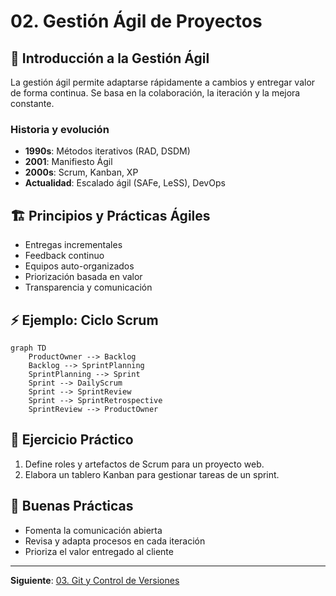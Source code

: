 # 02. Gestión Ágil de Proyectos

## 🚀 Introducción a la Gestión Ágil

La gestión ágil permite adaptarse rápidamente a cambios y entregar valor de forma continua. Se basa en la colaboración, la iteración y la mejora constante.

### Historia y evolución

- **1990s**: Métodos iterativos (RAD, DSDM)
- **2001**: Manifiesto Ágil
- **2000s**: Scrum, Kanban, XP
- **Actualidad**: Escalado ágil (SAFe, LeSS), DevOps

## 🏗️ Principios y Prácticas Ágiles

- Entregas incrementales
- Feedback continuo
- Equipos auto-organizados
- Priorización basada en valor
- Transparencia y comunicación

## ⚡ Ejemplo: Ciclo Scrum

```mermaid
graph TD
	ProductOwner --> Backlog
	Backlog --> SprintPlanning
	SprintPlanning --> Sprint
	Sprint --> DailyScrum
	Sprint --> SprintReview
	Sprint --> SprintRetrospective
	SprintReview --> ProductOwner
```

## 📝 Ejercicio Práctico

1. Define roles y artefactos de Scrum para un proyecto web.
2. Elabora un tablero Kanban para gestionar tareas de un sprint.

## 🎯 Buenas Prácticas

- Fomenta la comunicación abierta
- Revisa y adapta procesos en cada iteración
- Prioriza el valor entregado al cliente

---

**Siguiente**: [03. Git y Control de Versiones](./03-git.md)
